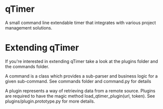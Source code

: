qTimer
======

A small command line extendable timer that integrates with various project
management solutions.

Extending qTimer
=================

If you're interested in extending qTimer take a look at the plugins folder
and the commands folder.

A command is a class which provides a sub-parser and business logic
for a given sub-command. See commands folder and command.py for details

A plugin represents a way of retrieving data from a remote source.  Plugins
are required to have the magic method load_qtimer_plugin(url, token).  See
plugins/plugin.prototype.py for more details.
